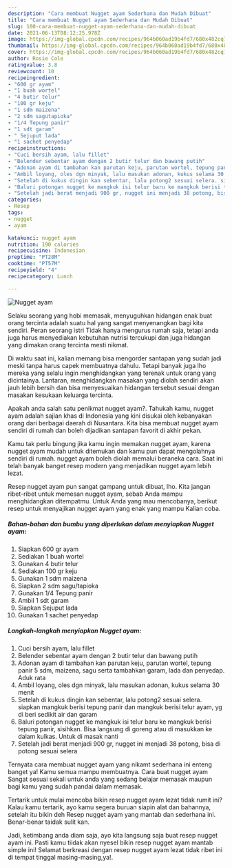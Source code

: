 ```yaml
---
description: "Cara membuat Nugget ayam Sederhana dan Mudah Dibuat"
title: "Cara membuat Nugget ayam Sederhana dan Mudah Dibuat"
slug: 100-cara-membuat-nugget-ayam-sederhana-dan-mudah-dibuat
date: 2021-06-13T08:12:25.978Z
image: https://img-global.cpcdn.com/recipes/964b060ad19b4fd7/680x482cq70/nugget-ayam-foto-resep-utama.jpg
thumbnail: https://img-global.cpcdn.com/recipes/964b060ad19b4fd7/680x482cq70/nugget-ayam-foto-resep-utama.jpg
cover: https://img-global.cpcdn.com/recipes/964b060ad19b4fd7/680x482cq70/nugget-ayam-foto-resep-utama.jpg
author: Rosie Cole
ratingvalue: 3.8
reviewcount: 10
recipeingredient:
- "600 gr ayam"
- "1 buah wortel"
- "4 butir telur"
- "100 gr keju"
- "1 sdm maizena"
- "2 sdm sagutapioka"
- "1/4 Tepung panir"
- "1 sdt garam"
- " Sejuput lada"
- "1 sachet penyedap"
recipeinstructions:
- "Cuci bersih ayam, lalu fillet"
- "Belender sebentar ayam dengan 2 butir telur dan bawang putih"
- "Adonan ayam di tambahan kan parutan keju, parutan wortel, tepung panir 5 sdm, maizena, sagu serta tambahkan garam, lada dan penyedap. Aduk rata"
- "Ambil loyang, oles dgn minyak, lalu masukan adonan, kukus selama 30 menit"
- "Setelah di kukus dingin kan sebentar, lalu potong2 sesuai selera. siapkan mangkuk berisi tepung panir dan mangkuk berisi telur ayam, yg di beri sedikit air dan garam"
- "Baluri potongan nugget ke mangkuk isi telur baru ke mangkuk berisi tepung panir, sisihkan. Bisa langsung di goreng atau di masukkan ke dalam kulkas. Untuk di masak nanti"
- "Setelah jadi berat menjadi 900 gr, nugget ini menjadi 38 potong, bisa di potong sesuai selera"
categories:
- Resep
tags:
- nugget
- ayam

katakunci: nugget ayam 
nutrition: 190 calories
recipecuisine: Indonesian
preptime: "PT28M"
cooktime: "PT57M"
recipeyield: "4"
recipecategory: Lunch

---
```



![Nugget ayam](https://img-global.cpcdn.com/recipes/964b060ad19b4fd7/680x482cq70/nugget-ayam-foto-resep-utama.jpg)

Selaku seorang yang hobi memasak, menyuguhkan hidangan enak buat orang tercinta adalah suatu hal yang sangat menyenangkan bagi kita sendiri. Peran seorang istri Tidak hanya mengurus rumah saja, tetapi anda juga harus menyediakan kebutuhan nutrisi tercukupi dan juga hidangan yang dimakan orang tercinta mesti nikmat.

Di waktu  saat ini, kalian memang bisa mengorder santapan yang sudah jadi meski tanpa harus capek membuatnya dahulu. Tetapi banyak juga lho mereka yang selalu ingin menghidangkan yang terenak untuk orang yang dicintainya. Lantaran, menghidangkan masakan yang diolah sendiri akan jauh lebih bersih dan bisa menyesuaikan hidangan tersebut sesuai dengan masakan kesukaan keluarga tercinta. 



Apakah anda salah satu penikmat nugget ayam?. Tahukah kamu, nugget ayam adalah sajian khas di Indonesia yang kini disukai oleh kebanyakan orang dari berbagai daerah di Nusantara. Kita bisa membuat nugget ayam sendiri di rumah dan boleh dijadikan santapan favorit di akhir pekan.

Kamu tak perlu bingung jika kamu ingin memakan nugget ayam, karena nugget ayam mudah untuk ditemukan dan kamu pun dapat mengolahnya sendiri di rumah. nugget ayam boleh diolah memalui beraneka cara. Saat ini telah banyak banget resep modern yang menjadikan nugget ayam lebih lezat.

Resep nugget ayam pun sangat gampang untuk dibuat, lho. Kita jangan ribet-ribet untuk memesan nugget ayam, sebab Anda mampu menghidangkan ditempatmu. Untuk Anda yang mau mencobanya, berikut resep untuk menyajikan nugget ayam yang enak yang mampu Kalian coba.

<!--inarticleads1-->

##### Bahan-bahan dan bumbu yang diperlukan dalam menyiapkan Nugget ayam:

1. Siapkan 600 gr ayam
1. Sediakan 1 buah wortel
1. Gunakan 4 butir telur
1. Sediakan 100 gr keju
1. Gunakan 1 sdm maizena
1. Siapkan 2 sdm sagu/tapioka
1. Gunakan 1/4 Tepung panir
1. Ambil 1 sdt garam
1. Siapkan  Sejuput lada
1. Gunakan 1 sachet penyedap




<!--inarticleads2-->

##### Langkah-langkah menyiapkan Nugget ayam:

1. Cuci bersih ayam, lalu fillet
1. Belender sebentar ayam dengan 2 butir telur dan bawang putih
1. Adonan ayam di tambahan kan parutan keju, parutan wortel, tepung panir 5 sdm, maizena, sagu serta tambahkan garam, lada dan penyedap. Aduk rata
1. Ambil loyang, oles dgn minyak, lalu masukan adonan, kukus selama 30 menit
1. Setelah di kukus dingin kan sebentar, lalu potong2 sesuai selera. siapkan mangkuk berisi tepung panir dan mangkuk berisi telur ayam, yg di beri sedikit air dan garam
1. Baluri potongan nugget ke mangkuk isi telur baru ke mangkuk berisi tepung panir, sisihkan. Bisa langsung di goreng atau di masukkan ke dalam kulkas. Untuk di masak nanti
1. Setelah jadi berat menjadi 900 gr, nugget ini menjadi 38 potong, bisa di potong sesuai selera




Ternyata cara membuat nugget ayam yang nikamt sederhana ini enteng banget ya! Kamu semua mampu membuatnya. Cara buat nugget ayam Sangat sesuai sekali untuk anda yang sedang belajar memasak maupun bagi kamu yang sudah pandai dalam memasak.

Tertarik untuk mulai mencoba bikin resep nugget ayam lezat tidak rumit ini? Kalau kamu tertarik, ayo kamu segera buruan siapin alat dan bahannya, setelah itu bikin deh Resep nugget ayam yang mantab dan sederhana ini. Benar-benar taidak sulit kan. 

Jadi, ketimbang anda diam saja, ayo kita langsung saja buat resep nugget ayam ini. Pasti kamu tiidak akan nyesel bikin resep nugget ayam mantab simple ini! Selamat berkreasi dengan resep nugget ayam lezat tidak ribet ini di tempat tinggal masing-masing,ya!.

